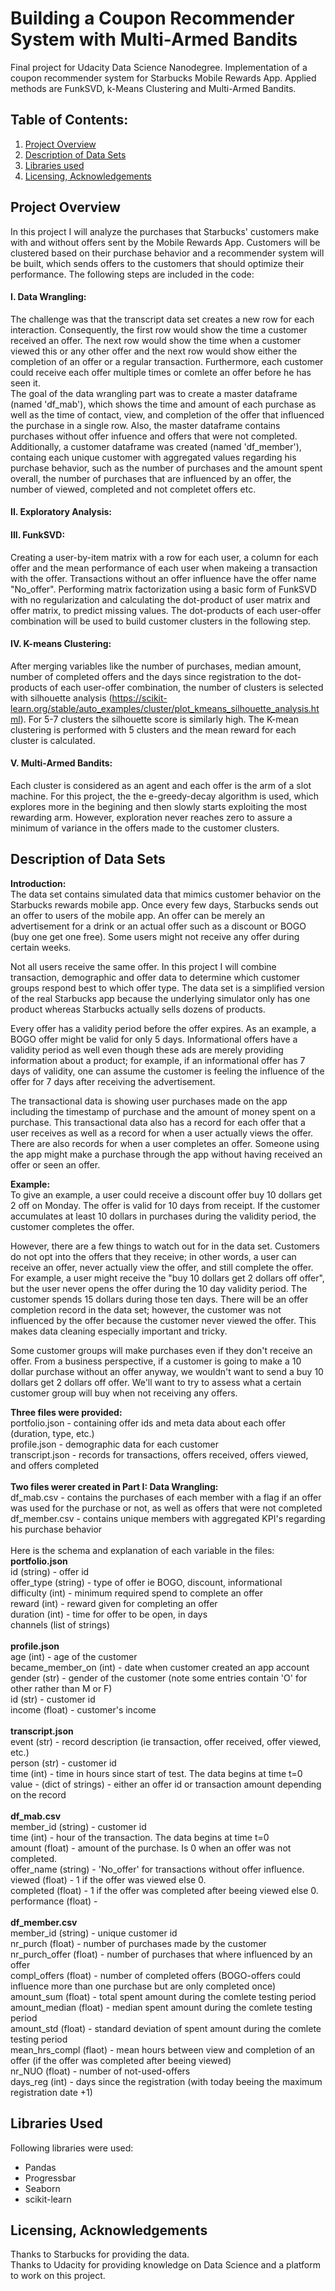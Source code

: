 # Building a Coupon Recommender System with Multi-Armed Bandits
Final project for Udacity Data Science Nanodegree. Implementation of a coupon recommender system for Starbucks Mobile Rewards App. Applied methods are FunkSVD, k-Means Clustering and Multi-Armed Bandits. 

## **Table of Contents:**
1. [Project Overview](README.md#project-Overview)
2. [Description of Data Sets](README.md#description-of-data-sets)
3. [Libraries used](README.md#libraries-used)
4. [Licensing, Acknowledgements](README.md#licensing-acknowledgements)

## **Project Overview**<br/>
In this project I will analyze the purchases that Starbucks' customers make with and without offers sent by the Mobile Rewards App. Customers will be clustered based on their purchase behavior and a recommender system will be built, which sends offers to the customers that should optimize their performance. The following steps are included in the code:

#### I. Data Wrangling: <br/>
The challenge was that the transcript data set creates a new row for each interaction. Consequently, the first row would show the time a customer received an offer. The next row would show the time when a customer viewed this or any other offer and the next row would show either the completion of an offer or a regular transaction. Furthermore, each customer could receive each offer multiple times or comlete an offer before he has seen it.<br/> 
The goal of the data wrangling part was to create a master dataframe (named 'df_mab'), which shows the time and amount of each purchase as well as the time of contact, view, and completion of the offer that influenced the purchase in a single row. Also, the master dataframe contains purchases without offer infuence and offers that were not completed.<br/> 
Additionally, a customer dataframe was created (named 'df_member'), containg each unique customer with aggregated values regarding his purchase behavior, such as the number of purchases and the amount spent overall, the number of purchases that are influenced by an offer, the number of viewed, completed and not completet offers etc.

#### II. Exploratory Analysis: <br/>

#### III. FunkSVD:<br/>
Creating a user-by-item matrix with a row for each user, a column for each offer and the mean performance of each user when makeing a transaction with the offer. Transactions without an offer influence have the offer name "No_offer". Performing matrix factorization using a basic form of FunkSVD with no regularization and calculating the dot-product of user matrix and offer matrix, to predict missing values. The dot-products of each user-offer combination will be used to build customer clusters in the following step.

#### IV. K-means Clustering:<br/>
After merging variables like the number of purchases, median amount, number of completed offers and the days since registration to the dot-products of each user-offer combination, the number of clusters is selected with silhouette analysis (https://scikit-learn.org/stable/auto_examples/cluster/plot_kmeans_silhouette_analysis.html). For 5-7 clusters the silhouette score is similarly high. The K-mean clustering is performed with 5 clusters and the mean reward for each cluster is calculated.

#### V. Multi-Armed Bandits: <br/>
Each cluster is considered as an agent and each offer is the arm of a slot machine. For this project, the the e-greedy-decay algorithm is used, which explores more in the begining and then slowly starts exploiting the most rewarding arm. However, exploration never reaches zero to assure a minimum of variance in the offers made to the customer clusters.

## **Description of Data Sets**<br/>

**Introduction:**<br/>
The data set contains simulated data that mimics customer behavior on the Starbucks rewards mobile app. Once every few days, Starbucks sends out an offer to users of the mobile app. An offer can be merely an advertisement for a drink or an actual offer such as a discount or BOGO (buy one get one free). Some users might not receive any offer during certain weeks.<br/>

Not all users receive the same offer. In this project I will combine transaction, demographic and offer data to determine which customer groups respond best to which offer type. The data set is a simplified version of the real Starbucks app because the underlying simulator only has one product whereas Starbucks actually sells dozens of products.<br/>

Every offer has a validity period before the offer expires. As an example, a BOGO offer might be valid for only 5 days. Informational offers have a validity period as well even though these ads are merely providing information about a product; for example, if an informational offer has 7 days of validity, one can assume the customer is feeling the influence of the offer for 7 days after receiving the advertisement.<br/>

The transactional data is showing user purchases made on the app including the timestamp of purchase and the amount of money spent on a purchase. This transactional data also has a record for each offer that a user receives as well as a record for when a user actually views the offer. There are also records for when a user completes an offer. Someone using the app might make a purchase through the app without having received an offer or seen an offer.<br/>

**Example:**<br/>
To give an example, a user could receive a discount offer buy 10 dollars get 2 off on Monday. The offer is valid for 10 days from receipt. If the customer accumulates at least 10 dollars in purchases during the validity period, the customer completes the offer.<br/>

However, there are a few things to watch out for in the data set. Customers do not opt into the offers that they receive; in other words, a user can receive an offer, never actually view the offer, and still complete the offer. For example, a user might receive the "buy 10 dollars get 2 dollars off offer", but the user never opens the offer during the 10 day validity period. The customer spends 15 dollars during those ten days. There will be an offer completion record in the data set; however, the customer was not influenced by the offer because the customer never viewed the offer. This makes data cleaning especially important and tricky.<br/>

Some customer groups will make purchases even if they don't receive an offer. From a business perspective, if a customer is going to make a 10 dollar purchase without an offer anyway, we wouldn't want to send a buy 10 dollars get 2 dollars off offer. We'll want to try to assess what a certain customer group will buy when not receiving any offers.<br/>

**Three files were provided:**<br/>
portfolio.json - containing offer ids and meta data about each offer (duration, type, etc.)<br/>
profile.json - demographic data for each customer<br/>
transcript.json - records for transactions, offers received, offers viewed, and offers completed<br/>
<br/>
**Two files werer created in Part I: Data Wrangling:**<br/>
df_mab.csv - contains the purchases of each member with a flag if an offer was used for the purchase or not, as well as offers that were not completed<br/>
df_member.csv - contains unique members with aggregated KPI's regarding his purchase behavior<br/>
<br/>
Here is the schema and explanation of each variable in the files:<br/>
**portfolio.json**<br/>
id (string) - offer id<br/>
offer_type (string) - type of offer ie BOGO, discount, informational<br/>
difficulty (int) - minimum required spend to complete an offer<br/>
reward (int) - reward given for completing an offer<br/>
duration (int) - time for offer to be open, in days<br/>
channels (list of strings)<br/>
<br/>
**profile.json**<br/>
age (int) - age of the customer<br/>
became_member_on (int) - date when customer created an app account<br/>
gender (str) - gender of the customer (note some entries contain 'O' for other rather than M or F)<br/>
id (str) - customer id<br/>
income (float) - customer's income<br/>
<br/>
**transcript.json**<br/>
event (str) - record description (ie transaction, offer received, offer viewed, etc.)<br/>
person (str) - customer id<br/>
time (int) - time in hours since start of test. The data begins at time t=0<br/>
value - (dict of strings) - either an offer id or transaction amount depending on the record<br/>
<br/>
**df_mab.csv**<br/>
member_id (string) - customer id <br/>
time (int) - hour of the transaction. The data begins at time t=0<br/>
amount (float) - amount of the purchase. Is 0 when an offer was not completed.<br/>
offer_name (string) - 'No_offer' for transactions without offer influence.<br/>
viewed (float) - 1 if the offer was viewed else 0.<br/>
completed (float) - 1 if the offer was completed after beeing viewed else 0.<br/>
performance (float) - <br/>
<br/>
**df_member.csv**<br/>
member_id (string) - unique customer id <br/>
nr_purch (float) - number of purchases made by the customer<br/>
nr_purch_offer (float) - number of purchases that where influenced by an offer<br/>
compl_offers (float) - number of completed offers (BOGO-offers could influence more than one purchase but are only completed once)<br/>
amount_sum (float) - total spent amount during the comlete testing period<br/>
amount_median (float) - median spent amount during the comlete testing period<br/>
amount_std (float) - standard deviation of spent amount during the comlete testing period<br/>
mean_hrs_compl (flaot) - mean hours between view and completion of an offer (if the offer was completed after beeing viewed)<br/>
nr_NUO (float) - number of not-used-offers<br/>
days_reg (int) - days since the registration (with today beeing the maximum registration date +1)<br/>

## **Libraries Used**<br/>
Following libraries were used:<br/>
- Pandas<br/>
- Progressbar<br/>
- Seaborn<br/>
- scikit-learn<br/>

## **Licensing, Acknowledgements**<br/>
Thanks to Starbucks for providing the data.<br/>
Thanks to Udacity for providing knowledge on Data Science and a platform to work on this project.<br/>

